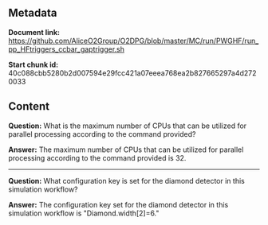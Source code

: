 ## Metadata

**Document link:** https://github.com/AliceO2Group/O2DPG/blob/master/MC/run/PWGHF/run_pp_HFtriggers_ccbar_gaptrigger.sh

**Start chunk id:** 40c088cbb5280b2d007594e29fcc421a07eeea768ea2b827665297a4d2720033

## Content

**Question:** What is the maximum number of CPUs that can be utilized for parallel processing according to the command provided?

**Answer:** The maximum number of CPUs that can be utilized for parallel processing according to the command provided is 32.

---

**Question:** What configuration key is set for the diamond detector in this simulation workflow?

**Answer:** The configuration key set for the diamond detector in this simulation workflow is "Diamond.width[2]=6."